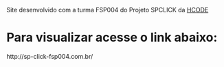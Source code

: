 Site desenvolvido com a turma FSP004 do Projeto SPCLICK da [HCODE](https://github.com/hcodebr)


<h1> Para visualizar acesse o link abaixo: </h1>
<p>http://sp-click-fsp004.com.br/</p>

